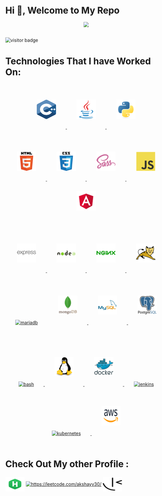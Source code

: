 <!-- # Portfolio -->

# Hi 👋, Welcome to My Repo

<div align="center">
  <img src="https://readme-typing-svg.herokuapp.com?font=Time+New+Roman&color=red&size=25&center=true&vCenter=true&width=600&height=100&lines=AkshayV30..;++;Motivated+Entry-Level+DevOps Enthusiast;And+A+Entry-Level+Front+End+Devloper+Enthusiast;Eager+to+Apply+Modern-Day+Technologies;">
</div>

##

![visitor badge](https://visitor-badge.glitch.me/badge?page_id=AkshayV30.visitor-badge)

##

#

<h2 style = "font-size: 28px">Technologies That I have Worked On: </h2>

#

<div align="center"> 
    <a href="https://www.w3schools.com/cpp/" target="_blank" rel="noreferrer"> <img style="margin: 30px" src="./resources/img/c++.png" alt="cplusplus" width="60" height="60"/> </a> <a href="https://www.java.com" target="_blank" rel="noreferrer"> <img style="margin: 30px" src="https://raw.githubusercontent.com/devicons/devicon/master/icons/java/java-original.svg" alt="java" width="60" height="60"/> </a><a href="https://www.python.org" target="_blank" rel="noreferrer"> <img style="margin: 30px" src="https://raw.githubusercontent.com/devicons/devicon/master/icons/python/python-original.svg" alt="python" width="60" height="60"/> </a>
    <!-- <a href="https://git-scm.com/" target="_blank" rel="noreferrer"> <img style="margin: 30px" src="https://www.vectorlogo.zone/logos/git-scm/git-scm-icon.svg" alt="git" width="60" height="60"/> </a>  -->
</div>

</td><td valign="top" width="33%">

#

<div align="center"> 
     <a href="https://www.w3.org/html/" target="_blank" rel="noreferrer"> <img style="margin: 30px" src="https://raw.githubusercontent.com/devicons/devicon/master/icons/html5/html5-original-wordmark.svg" alt="html5" width="60" height="60"/> </a><a href="https://www.w3schools.com/css/" target="_blank" rel="noreferrer"> <img style="margin: 30px" src="https://raw.githubusercontent.com/devicons/devicon/master/icons/css3/css3-original-wordmark.svg" alt="css3" width="60" height="60"/> </a><a href="https://sass-lang.com" target="_blank" rel="noreferrer"> <img style="margin: 30px" src="https://raw.githubusercontent.com/devicons/devicon/master/icons/sass/sass-original.svg" alt="sass" width="60" height="60"/> </a><a href="https://developer.mozilla.org/en-US/docs/Web/JavaScript" target="_blank" rel="noreferrer"> <img style="margin: 30px" src="https://raw.githubusercontent.com/devicons/devicon/master/icons/javascript/javascript-original.svg" alt="javascript" width="60" height="60"/> </a>  <a href="https://angular.io" target="_blank" rel="noreferrer"> <img style="margin: 30px" style="margin: 30px" src="./resources/img/angular.png" alt="angular" width="60" height="60"/> </a><!--<a href="https://reactjs.org/" target="_blank" rel="noreferrer"> <img style="margin: 30px" src="https://raw.githubusercontent.com/devicons/devicon/master/icons/react/react-original-wordmark.svg" alt="react" width="60" height="60"/> </a>  -->
</div>

</td><td valign="top" width="33%">

#

<div align="center">
    <a href="https://expressjs.com" target="_blank" rel="noreferrer"> <img style="margin: 30px" src="https://raw.githubusercontent.com/devicons/devicon/master/icons/express/express-original-wordmark.svg" alt="express" width="60" height="60"/> </a>  <a href="https://nodejs.org" target="_blank" rel="noreferrer"> <img style="margin: 30px" src="https://raw.githubusercontent.com/devicons/devicon/master/icons/nodejs/nodejs-original-wordmark.svg" alt="nodejs" width="60" height="60"/> </a>
    <a href="https://www.nginx.com" target="_blank" rel="noreferrer"> <img style="margin: 30px" src="https://raw.githubusercontent.com/devicons/devicon/master/icons/nginx/nginx-original.svg" alt="nginx" width="60" height="60"/> </a> <a href="https://tomcat.apache.org/index.html" target="_blank" rel="noreferrer"> 
    <img style="margin: 30px" src="./resources/img/apache_tomcat-icon.svg" alt="tomcat" width="60" height="60"/></a>

</div>
</td><td valign="top" width="33%">

#

<div align="center">
    <a href="https://mariadb.org/" target="_blank" rel="noreferrer"> <img style="margin: 30px" src="https://www.vectorlogo.zone/logos/mariadb/mariadb-icon.svg" alt="mariadb" width="60" height="60"/></a> <a href="https://www.mongodb.com/" target="_blank" rel="noreferrer"> <img style="margin: 30px" src="https://raw.githubusercontent.com/devicons/devicon/master/icons/mongodb/mongodb-original-wordmark.svg" alt="mongodb" width="60" height="60"/> </a><a href="https://www.mysql.com/" target="_blank" rel="noreferrer"> <img style="margin: 30px" src="https://raw.githubusercontent.com/devicons/devicon/master/icons/mysql/mysql-original-wordmark.svg" alt="mysql" width="60" height="60"/> </a><a href="https://www.postgresql.org" target="_blank" rel="noreferrer"> <img style="margin: 30px" src="https://raw.githubusercontent.com/devicons/devicon/master/icons/postgresql/postgresql-original-wordmark.svg" alt="postgresql" width="60" height="60"/> </a>  
</div>

</td><td valign="top" width="33%">

#

<div align="center">
    <a href="https://www.gnu.org/software/bash/" target="_blank" rel="noreferrer"> <img style="margin: 30px" src="https://www.vectorlogo.zone/logos/gnu_bash/gnu_bash-icon.svg" alt="bash" width="60" height="60"/> </a><a href="https://www.linux.org/" target="_blank" rel="noreferrer"> <img style="margin: 30px" src="https://raw.githubusercontent.com/devicons/devicon/master/icons/linux/linux-original.svg" alt="linux" width="60" height="60"/> </a><a href="https://www.docker.com/" target="_blank" rel="noreferrer"> <img style="margin: 30px" src="https://raw.githubusercontent.com/devicons/devicon/master/icons/docker/docker-original-wordmark.svg" alt="docker" width="60" height="60"/> </a><a href="https://www.jenkins.io" target="_blank" rel="noreferrer"> <img style="margin: 30px" src="https://www.vectorlogo.zone/logos/jenkins/jenkins-icon.svg" alt="jenkins" width="60" height="60"/> </a><a href="https://kubernetes.io" target="_blank" rel="noreferrer"> <img style="margin: 30px" src="https://www.vectorlogo.zone/logos/kubernetes/kubernetes-icon.svg" alt="kubernetes" width="60" height="60"/> </a> <a href="https://aws.amazon.com" target="_blank" rel="noreferrer"> <img style="margin: 30px" style="margin: 30px" src="./resources/img/aws.png" alt="aws" width="60" height="60"/> </a>
</div>

</td><td valign="top" width="33%">

<!-- [![React Badge](https://img.shields.io/badge/-React-61DBFB?style=for-the-badge&labelColor=black&logo=react&logoColor=61DBFB)](#) [![Javascript Badge](https://img.shields.io/badge/-Javascript-F0DB4F?style=for-the-badge&labelColor=black&logo=javascript&logoColor=F0DB4F)](#) [![Typescript Badge](https://img.shields.io/badge/-Typescript-007acc?style=for-the-badge&labelColor=black&logo=typescript&logoColor=007acc)](#) [![Nodejs Badge](https://img.shields.io/badge/-Nodejs-3C873A?style=for-the-badge&labelColor=black&logo=node.js&logoColor=3C873A)](#) [![GraphQL Badge](https://img.shields.io/badge/-GraphQl-e535ab?style=for-the-badge&labelColor=black&logo=node.js&logoColor=e535ab)](#) -->

<!-- <p>
 <img align="center" src="https://github-readme-streak-stats.herokuapp.com/?user=akshayv30&" alt="akshayv30" />
</p> -->

#

<h2 align="left" style = "font-size: 28px"> Check Out My other Profile : </h2>
<div align="left">
<!-- <a href="https://www.codechef.com/users/akshayatwork" target="blank"><img align="center" src="https://cdn.jsdelivr.net/npm/simple-icons@3.1.0/icons/codechef.svg" alt="https://www.codechef.com/users/akshayatwork" height="45" width="60" /></a> -->
<a href="https://www.hackerrank.com/akshayatwork_v30" target="blank"><img align="center" src="./resources/img/HackerRank_logo.png" alt="https://www.hackerrank.com/akshayatwork_v30" height="45" width="60" /></a>
<a href="https://www.leetcode.com/akshayv30/" target="blank"><img align="center" src="https://raw.githubusercontent.com/rahuldkjain/github-profile-readme-generator/master/src/images/icons/Social/leet-code.svg" alt="https://leetcode.com/akshayv30/" height="45" width="60" /></a>
<a href="https://www.frontendmentor.io/profile/AkshayV30" target="blank"> <img align="center" src="./resources/img/frontendmentor-svgrepo-com.svg" alt="image of frontend mentor logo" height="45" width="60"></a>   
</p>
